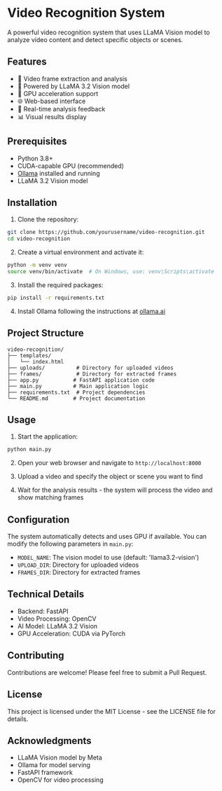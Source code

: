 # Video Recognition System

A powerful video recognition system that uses LLaMA Vision model to analyze video content and detect specific objects or scenes.

## Features

- 🎥 Video frame extraction and analysis
- 🧠 Powered by LLaMA 3.2 Vision model
- 🚀 GPU acceleration support
- 🌐 Web-based interface
- 🔄 Real-time analysis feedback
- 📊 Visual results display

## Prerequisites

- Python 3.8+
- CUDA-capable GPU (recommended)
- [Ollama](https://ollama.ai/) installed and running
- LLaMA 3.2 Vision model

## Installation

1. Clone the repository:
```bash
git clone https://github.com/yourusername/video-recognition.git
cd video-recognition
```

2. Create a virtual environment and activate it:
```bash
python -m venv venv
source venv/bin/activate  # On Windows, use: venv\Scripts\activate
```

3. Install the required packages:
```bash
pip install -r requirements.txt
```

4. Install Ollama following the instructions at [ollama.ai](https://ollama.ai)

## Project Structure

```
video-recognition/
├── templates/
│   └── index.html
├── uploads/          # Directory for uploaded videos
├── frames/           # Directory for extracted frames
├── app.py           # FastAPI application code
├── main.py          # Main application logic
├── requirements.txt  # Project dependencies
└── README.md        # Project documentation
```

## Usage

1. Start the application:
```bash
python main.py
```

2. Open your web browser and navigate to `http://localhost:8000`

3. Upload a video and specify the object or scene you want to find

4. Wait for the analysis results - the system will process the video and show matching frames

## Configuration

The system automatically detects and uses GPU if available. You can modify the following parameters in `main.py`:

- `MODEL_NAME`: The vision model to use (default: 'llama3.2-vision')
- `UPLOAD_DIR`: Directory for uploaded videos
- `FRAMES_DIR`: Directory for extracted frames

## Technical Details

- Backend: FastAPI
- Video Processing: OpenCV
- AI Model: LLaMA 3.2 Vision
- GPU Acceleration: CUDA via PyTorch

## Contributing

Contributions are welcome! Please feel free to submit a Pull Request.

## License

This project is licensed under the MIT License - see the LICENSE file for details.

## Acknowledgments

- LLaMA Vision model by Meta
- Ollama for model serving
- FastAPI framework
- OpenCV for video processing
